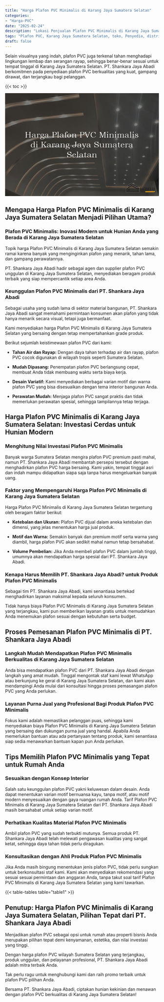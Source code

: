 ```yaml
---
title: "Harga Plafon PVC Minimalis di Karang Jaya Sumatera Selatan"
categories: 
- "Harga-PVC"
date: "2025-02-24"
description: "Lokasi Penjualan Plafon PVC Minimalis di Karang Jaya Sumatera Selatan bagi rumah, office, serta toko. Material terbaik, pilihan motif, pilihan warna menarik, beserta layanan penempatan ditangani oleh tim ahli serta garansi resmi!|Servis distribusi Plafon PVC Minimalis di Karang Jaya Sumatera Selatan untuk kebutuhan rumah, perkantoran, maupun ritel, beserta produk berkualitas dan penempatan oleh tim profesional dan garansi resmi.|Solusi Plafon PVC Minimalis di Karang Jaya Sumatera Selatan yang terbukti untuk rumah, office, dan ritel, dengan panel unggulan dan penempatan ditangani oleh teknisi profesional dan jaminan resmi.|Penyediaan Plafon PVC Minimalis di Karang Jaya Sumatera Selatan bagi hunian, office, serta toko, beserta material terbaik dan instalasi oleh teknisi berpengalaman, dilengkapi beserta jaminan resmi.}"
tags: "Plafon PVC, Karang Jaya Sumatera Selatan, toko, Penyedia, distributor"
draft: false
---
```


Selain visualnya yang indah, plafon PVC juga terkenal tahan menghadapi lingkungan lembap dan serangan rayap, sehingga benar-benar sesuai untuk tempat tinggal di Karang Jaya Sumatera Selatan. PT. Shankara Jaya Abadi berkomitmen pada penyediaan plafon PVC berkualitas yang kuat, gampang dirawat, dan terjangkau bagi pelanggan.

{{< toc >}}

![Harga Plafon PVC Minimalis di Karang Jaya Sumatera Selatan](/images/Harga-PVC/Harga-Plafon-PVC-Minimalis-di-Karang-Jaya-Sumatera-Selatan.png)


## Mengapa Harga Plafon PVC Minimalis di Karang Jaya Sumatera Selatan Menjadi Pilihan Utama?

### Plafon PVC Minimalis: Inovasi Modern untuk Hunian Anda yang Berada di Karang Jaya Sumatera Selatan

Topik harga Plafon PVC Minimalis di Karang Jaya Sumatera Selatan semakin ramai karena banyak yang menginginkan plafon yang menarik, tahan lama, dan gampang perawatannya.

PT. Shankara Jaya Abadi hadir sebagai agen dan supplier plafon PVC unggulan di Karang Jaya Sumatera Selatan, menyediakan beragam produk terbaik yang siap mempercantik setiap area Anda.

### Keunggulan Plafon PVC Minimalis dari PT. Shankara Jaya Abadi

Sebagai usaha yang sudah lama di sektor material bangunan, PT. Shankara Jaya Abadi sangat memahami permintaan konsumen akan plafon yang tidak hanya menarik secara visual, tetapi juga bermanfaat.

Kami menyediakan harga Plafon PVC Minimalis di Karang Jaya Sumatera Selatan yang bersaing dengan tetap mempertahankan grade produk.

Berikut sejumlah keistimewaan plafon PVC dari kami:

- **Tahan Air dan Rayap:** Dengan daya tahan terhadap air dan rayap, plafon PVC cocok digunakan di wilayah tropis seperti Sumatera Selatan.

- **Mudah Dipasang:** Penempatan plafon PVC berlangsung cepat, membuat Anda tidak membuang waktu serta biaya kerja.

- **Desain Variatif:** Kami menyediakan berbagai varian motif dan warna plafon PVC yang bisa disesuaikan dengan tema interior bangunan Anda.

- **Perawatan Mudah:** Menjaga plafon PVC sangat praktis dan tidak memerlukan perawatan spesial, sehingga tampilannya tetap terjaga.

## Harga Plafon PVC Minimalis di Karang Jaya Sumatera Selatan: Investasi Cerdas untuk Hunian Modern

### Menghitung Nilai Investasi Plafon PVC Minimalis

Banyak warga Sumatera Selatan mengira plafon PVC premium pasti mahal, namun PT. Shankara Jaya Abadi membantah persepsi tersebut dengan menghadirkan plafon PVC harga bersaing. Kami yakin, tempat tinggal asri dan indah mampu didapatkan siapa saja tanpa harus mengeluarkan banyak uang.

### Faktor yang Mempengaruhi Harga Plafon PVC Minimalis di Karang Jaya Sumatera Selatan

Harga Plafon PVC Minimalis di Karang Jaya Sumatera Selatan tergantung oleh beragam faktor berikut:

- **Ketebalan dan Ukuran:** Plafon PVC dijual dalam aneka ketebalan dan dimensi, yang jelas menentukan harga jual produk.

- **Motif dan Warna:** Semakin banyak dan premium motif serta warna yang diambil, harga plafon PVC akan sedikit mahal namun tetap bersahabat.

- **Volume Pembelian:** Jika Anda membeli plafon PVC dalam jumlah tinggi, umumnya akan mendapatkan harga spesial dari PT. Shankara Jaya Abadi.

### Kenapa Harus Memilih PT. Shankara Jaya Abadi? untuk Produk Plafon PVC Minimalis

Sebagai tim PT. Shankara Jaya Abadi, kami senantiasa bertekad menghadirkan layanan maksimal kepada seluruh konsumen.

Tidak hanya biaya Plafon PVC Minimalis di Karang Jaya Sumatera Selatan yang terjangkau, kami pun memberikan layanan gratis untuk memudahkan Anda menemukan plafon sesuai dengan kebutuhan serta budget.

## Proses Pemesanan Plafon PVC Minimalis di PT. Shankara Jaya Abadi

### Langkah Mudah Mendapatkan Plafon PVC Minimalis Berkualitas di Karang Jaya Sumatera Selatan

Anda bisa mendapatkan plafon PVC dari PT. Shankara Jaya Abadi dengan langkah yang amat mudah. Tinggal mengontak staf kami lewat WhatsApp atau berkunjung ke gerai di Karang Jaya Sumatera Selatan, dan kami akan mendampingi Anda mulai dari konsultasi hingga proses pemasangan plafon PVC yang Anda perlukan.

### Layanan Purna Jual yang Profesional Bagi Produk Plafon PVC Minimalis

Fokus kami adalah memastikan pelanggan puas, sehingga kami menyediakan biaya Plafon PVC Minimalis di Karang Jaya Sumatera Selatan yang bersaing dan dukungan purna jual yang handal. Apabila Anda memerlukan bantuan atau ada pertanyaan tentang produk, kami senantiasa siap sedia menawarkan bantuan kapan pun Anda perlukan.

## Tips Memilih Plafon PVC Minimalis yang Tepat untuk Rumah Anda

### Sesuaikan dengan Konsep Interior

Salah satu keunggulan plafon PVC yakni keluwesan dalam desain. Anda dapat menentukan varian motif bernuansa kayu, tanpa motif, atau motif modern menyesuaikan dengan gaya ruangan rumah Anda. Tarif Plafon PVC Minimalis di Karang Jaya Sumatera Selatan dari PT. Shankara Jaya Abadi masih bersahabat untuk setiap varian motif.

### Perhatikan Kualitas Material Plafon PVC Minimalis

Ambil plafon PVC yang sudah terbukti mutunya. Semua produk PT. Shankara Jaya Abadi telah melewati pengawasan kualitas yang sangat ketat, sehingga daya tahan tidak perlu diragukan.

### Konsultasikan dengan Ahli Produk Plafon PVC Minimalis

Jika Anda masih bingung menentukan jenis plafon PVC, tidak perlu sungkan untuk berkonsultasi staf kami. Kami akan menyediakan rekomendasi yang sesuai sesuai permintaan dan anggaran Anda, tanpa takut soal tarif Plafon PVC Minimalis di Karang Jaya Sumatera Selatan yang kami tawarkan.

{{< table-tables table="table1" >}}

## Penutup: Harga Plafon PVC Minimalis di Karang Jaya Sumatera Selatan, Pilihan Tepat dari PT. Shankara Jaya Abadi

Menjadikan plafon PVC sebagai opsi untuk rumah atau properti bisnis Anda merupakan pilihan tepat demi kenyamanan, estetika, dan nilai investasi yang tinggi.

Dengan harga plafon PVC wilayah Sumatera Selatan yang terjangkau, produk unggulan, dan pelayanan profesional, PT. Shankara Jaya Abadi adalah mitra terbaik Anda.

Tak perlu ragu untuk menghubungi kami dan raih promo terbaik untuk plafon PVC pilihan Anda.

Bersama PT. Shankara Jaya Abadi, ciptakan hunian kekinian dan menawan dengan plafon PVC berkualitas di Karang Jaya Sumatera Selatan!